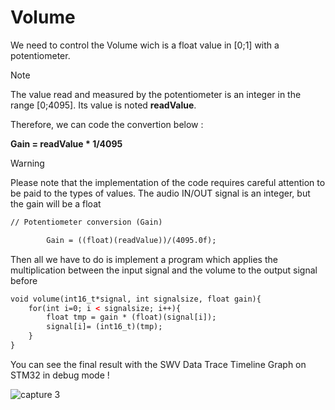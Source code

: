 # Volume

We need to control the Volume wich is a float value in [0;1] with a potentiometer.

> [!NOTE]  
> The value read and measured by the potentiometer is an integer in the range [0;4095]. 
>Its value is noted **readValue**.

Therefore, we can code the convertion below : 

**Gain = readValue * 1/4095** 

> [!WARNING]  
> Please note that the implementation of the code requires careful attention to be paid to the types of values. The audio IN/OUT signal is an integer, but the gain will be a float

```html
// Potentiometer conversion (Gain)

		Gain = ((float)(readValue))/(4095.0f);
```

Then all we have to do is implement a program which applies the multiplication between the input signal and the volume to the output signal before 

```html
void volume(int16_t*signal, int signalsize, float gain){
	for(int i=0; i < signalsize; i++){
		float tmp = gain * (float)(signal[i]); 
		signal[i]= (int16_t)(tmp);
	}
}
```
You can see the final result with the SWV Data Trace Timeline Graph on STM32 in debug mode !

![capture 3](https://github.com/lucacros/2324_Projet2A_PedaleGuitare/assets/136320490/56c4027d-69ff-4520-8e3f-91fa51c4cc8b)




